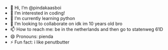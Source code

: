 - 👋 Hi, I’m @pindakaasboi
- 👀 I’m interested in coding!
- 🌱 I’m currently learning python
- 💞️ I’m looking to collaborate on idk im 10 years old bro
- 📫 How to reach me: be in the netherlands and then go to statenweg 61D
- 😄 Pronouns: pienda
- ⚡ Fun fact: i like penutbutter
